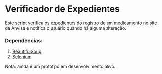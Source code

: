 # Verificador de Expedientes

Este script verifica os expedientes do registro de um medicamento no site da Anvisa e notifica o usuário quando há alguma alteração.

### Dependências:
1. [BeautifulSoup](https://beautiful-soup-4.readthedocs.io/en/latest/)
2. [Selenium](https://www.selenium.dev/)

Nota: ainda é um protótipo em desenvolvimento ativo.
